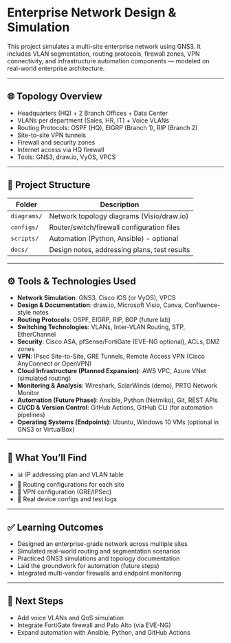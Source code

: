 # Enterprise Network Design & Simulation

This project simulates a multi-site enterprise network using GNS3. It includes VLAN segmentation, routing protocols, firewall zones, VPN connectivity, and infrastructure automation components — modeled on real-world enterprise architecture.

---

## 🌐 Topology Overview

- Headquarters (HQ) + 2 Branch Offices + Data Center
- VLANs per department (Sales, HR, IT) + Voice VLANs
- Routing Protocols: OSPF (HQ), EIGRP (Branch 1), RIP (Branch 2)
- Site-to-site VPN tunnels
- Firewall and security zones
- Internet access via HQ firewall
- Tools: GNS3, draw.io, VyOS, VPCS

---

## 🧱 Project Structure

| Folder       | Description                                      |
|--------------|--------------------------------------------------|
| `diagrams/`  | Network topology diagrams (Visio/draw.io)        |
| `configs/`   | Router/switch/firewall configuration files       |
| `scripts/`   | Automation (Python, Ansible) - optional          |
| `docs/`      | Design notes, addressing plans, test results     |

---

## ⚙️ Tools & Technologies Used

- **Network Simulation**: GNS3, Cisco IOS (or VyOS), VPCS  
- **Design & Documentation**: draw.io, Microsoft Visio, Canva, Confluence-style notes  
- **Routing Protocols**: OSPF, EIGRP, RIP, BGP (future lab)  
- **Switching Technologies**: VLANs, Inter-VLAN Routing, STP, EtherChannel  
- **Security**: Cisco ASA, pfSense/FortiGate (EVE-NG optional), ACLs, DMZ zones  
- **VPN**: IPsec Site-to-Site, GRE Tunnels, Remote Access VPN (Cisco AnyConnect or OpenVPN)  
- **Cloud Infrastructure (Planned Expansion)**: AWS VPC, Azure VNet (simulated routing)  
- **Monitoring & Analysis**: Wireshark, SolarWinds (demo), PRTG Network Monitor  
- **Automation (Future Phase)**: Ansible, Python (Netmiko), Git, REST APIs  
- **CI/CD & Version Control**: GitHub Actions, GitHub CLI (for automation pipelines)  
- **Operating Systems (Endpoints)**: Ubuntu, Windows 10 VMs (optional in GNS3 or VirtualBox)  

---

## 📄 What You’ll Find

- 📊 IP addressing plan and VLAN table  
- 📡 Routing configurations for each site  
- 🔐 VPN configuration (GRE/IPSec)  
- 📁 Real device configs and test logs  

---

## ✅ Learning Outcomes

- Designed an enterprise-grade network across multiple sites  
- Simulated real-world routing and segmentation scenarios  
- Practiced GNS3 simulations and topology documentation  
- Laid the groundwork for automation (future steps)  
- Integrated multi-vendor firewalls and endpoint monitoring  

---

## 🧠 Next Steps

- Add voice VLANs and QoS simulation  
- Integrate FortiGate firewall and Palo Alto (via EVE-NG)  
- Expand automation with Ansible, Python, and GitHub Actions 
